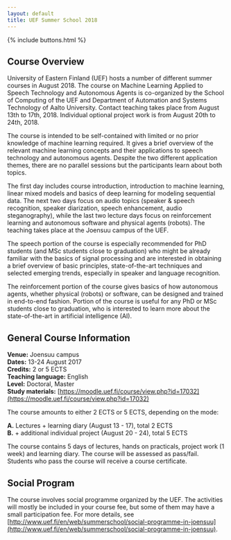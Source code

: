 ```yaml
---
layout: default
title: UEF Summer School 2018
---
```


{% include buttons.html %}


## Course Overview
University of Eastern Finland (UEF) hosts a number of different summer
courses in August 2018. The course on Machine Learning Applied to
Speech Technology and Autonomous Agents is co-organized by the School
of Computing of the UEF and  Department of Automation and Systems
Technology of Aalto University. Contact teaching takes place from
August 13th to 17th, 2018. Individual optional project work is from
August 20th to 24th, 2018.

The course is intended to be self-contained with limited or no prior
knowledge of machine learning required. It gives a brief overview of
the relevant machine learning concepts and their applications to
speech technology and autonomous agents. Despite the two different
application themes, there are no parallel sessions but the
participants learn about both topics.

The first day includes course introduction, introduction to machine
learning, linear mixed models and basics of deep learning for modeling
sequential data. The next two days focus on audio topics (speaker &
speech recognition, speaker diarization, speech enhancement, audio
steganography), while the last two lecture days focus on reinforcement
learning and autonomous software and physical agents (robots). The
teaching takes place at the Joensuu campus of the UEF.

The speech portion of the course is especially recommended for PhD
students (and MSc students close to graduation) who might be already
familiar with the basics of signal processing and are interested in
obtaining a brief overview of basic principles, state-of-the-art
techniques and selected emerging trends, especially in speaker and
language recognition.

The reinforcement portion of the course gives basics of how autonomous
agents, whether physical (robots) or software, can be designed and
trained in end-to-end fashion. Portion of the course is useful for any
PhD or MSc students close to graduation, who is interested to learn
more about the state-of-the-art in artificial intelligence (AI).


## General Course Information

**Venue:** Joensuu campus <br />
**Dates:** 13-24 August 2017 <br />
**Credits:** 2 or 5 ECTS <br />
**Teaching language:** English <br />
**Level:** Doctoral, Master <br />
**Study materials:** [https://moodle.uef.fi/course/view.php?id=17032](https://moodle.uef.fi/course/view.php?id=17032) <br />

The course amounts to either 2 ECTS or 5 ECTS, depending on the mode: <br />

**A.** Lectures + learning diary (August 13 - 17), total 2 ECTS <br />
**B.** + additional individual project (August 20 - 24), total 5 ECTS <br />

The course contains 5 days of lectures, hands on practicals, project
work (1 week) and learning diary. The course will be assessed as
pass/fail. Students who pass the course will receive a course
certificate.

## Social Program

The course involves social programme organized by the UEF. The activities will mostly be included in your course fee, but
some of them may have a small participation fee. For more details, see 
[http://www.uef.fi/en/web/summerschool/social-programme-in-joensuu](http://www.uef.fi/en/web/summerschool/social-programme-in-joensuu). 




